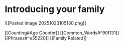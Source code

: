 # Introducing your family


![[Pasted image 20251023105130.png]]

[[Counting#Age Counter]]
[[Common_Words#^90f131]]
[[Phrases#^e35220]]
[[Family Related]]
